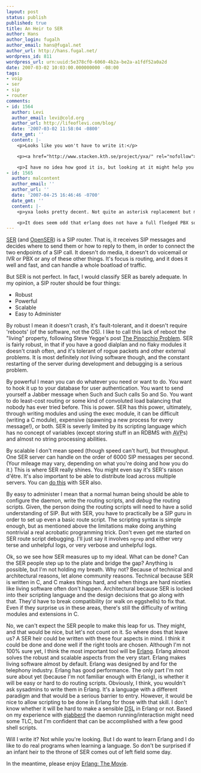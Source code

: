 ```yaml
---
layout: post
status: publish
published: true
title: An Heir to SER
author: Hans
author_login: fugalh
author_email: hans@fugal.net
author_url: http://hans.fugal.net/
wordpress_id: 811
wordpress_url: urn:uuid:5e378cf0-6060-4b2a-be2a-a1fdf52a0a2d
date: 2007-03-02 10:03:00.000000000 -08:00
tags:
- voip
- ser
- sip
- router
comments:
- id: 1564
  author: Levi
  author_email: levi@cold.org
  author_url: http://lifeoflevi.com/blog/
  date: '2007-03-02 11:58:04 -0800'
  date_gmt: ''
  content: |-
    <p>Looks like you won't have to write it:</p>

    <p><a href="http://www.stacken.kth.se/project/yxa/" rel="nofollow">http://www.stacken.kth.se/project/yxa/</a></p>

    <p>I have no idea how good it is, but looking at it might help you decide if you think Erlang is the way to go.  Perhaps you could help out with it, or perhaps it will send you in another direction.</p>
- id: 1565
  author: malcontent
  author_email: ''
  author_url: ''
  date: '2007-04-25 16:46:46 -0700'
  date_gmt: ''
  content: |-
    <p>yxa looks pretty decent. Not quite an asterisk replacement but maybe someday...</p>

    <p>It does seem odd that erlang does not have a full fledged PBX software yet. What's an open telephony platform without good VOIP support?</p>
---
```

<p><a href="http://www.iptel.org/ser/">SER</a> (and <a href="http://www.openser.org/">OpenSER</a>) is a SIP router. That is, it receives SIP messages and decides where to send them or how to reply to them, in order to connect the two endpoints of a SIP call. It doesn't do media, it doesn't do voicemail or IVR or PBX or any of these other things. It's focus is routing, and it does it well and fast, and can handle a whole boatload of traffic.</p>

<p>But SER is not perfect. In fact, I would classify SER as barely adequate. In my
opinion, a SIP router should be four things:</p>

<ul>
<li>Robust</li>
<li>Powerful</li>
<li>Scalable</li>
<li>Easy to Administer</li>
</ul>

<p>By robust I mean it doesn't crash, it's fault-tolerant, and it doesn't require 'reboots' (of the software, not the OS). I like to call this lack of reboot the "living" property, following Steve Yegge's post <a href="http://steve-yegge.blogspot.com/2007/01/pinocchio-problem.html">The Pinocchio Problem</a>. SER is fairly robust, in that if you have a good dialplan and no flaky modules it doesn't crash often, and it's tolerant of rogue packets and other external problems. It is most definitely <em>not</em> living software though, and the constant restarting of the server during development and debugging is a serious problem. </p>

<p>By powerful I mean you can do whatever you need or want to do. You want to hook it up to your database for user authentication. You want to send yourself a Jabber message when Such and Such calls So and So. You want to do least-cost routing or some kind of convoluted load balancing that nobody has ever tried before. This is power. SER has this power, ultimately, through writing modules and using the exec module, it can be difficult (writing a C module), expensive (spawning a new process for every message!), or both. SER is severly limited by its scripting language which has no concept of variables (except storing stuff in an RDBMS with <acronym title="Attribute/Value Pairs">AVP</acronym>s) and almost no string processing abilities.</p>

<p>By scalable I don't mean speed (though speed can't hurt), but throughput. One
SER server can handle on the order of 6000 SIP messages per second. (Your
mileage may vary, depending on what you're doing and how you do it.) This is
where SER really shines. You might even say it's SER's raison d'être. It's also
important to be able to distribute load across multiple servers. You can <a href="http://www.iptel.org/faq/how_can_i_get_load_balancing_failover_with_ser">do
this</a>
with SER also.</p>

<p>By easy to administer I mean that a normal human being should be able to configure the daemon, write the routing scripts, and <em>debug</em> the routing scripts. Given, the person doing the routing scripts will need to have a solid understanding of SIP. But with SER, you have to practically be a SIP guru in order to set up even a basic route script. The scripting syntax is simple enough, but as mentioned above the limitations make doing anything nontrivial a real acrobatic programming trick. Don't even get me started on SER route script debugging. I'll just say it involves <code>ngrep</code> and either very terse and unhelpful logs, or very verbose and unhelpful logs.</p>

<p>Ok, so we see how SER measures up to my ideal. What can be done? Can the SER people step up to the plate and bridge the gap? Anything is possible, but I'm not holding my breath. Why not? Because of technical and architectural reasons, let alone community reasons. Technical because SER is written in C, and C makes things hard, and when things are hard niceties like living software often don't happen. Architectural because SER is locked into their scripting language and the design decisions that go along with that. They'd have to break compatibility (or walk on eggshells) to fix that. Even if they surprise us in these areas, there's still the difficulty of writing modules and extensions in C.</p>

<p>No, we can't expect the SER people to make this leap for us. They might, and
that would be nice, but let's not count on it. So where does that leave us? A
SER heir could be written with these four aspects in mind. I think it could be
done and done well if the right tools are chosen. Although I'm not 100% sure
yet, I think the most important tool will be <a href="http://www.erlang.org/">Erlang</a>.
Erlang almost solves the robust and scalable aspects from the very start.
Erlang makes living software almost by default. Erlang was designed by and for
the telephony industry. Erlang has good performance. The only part I'm not sure
about yet (because I'm not familiar enough with Erlang), is whether it will be
easy or hard to do routing scripts. Obviously, I think, you wouldn't ask
sysadmins to write them in Erlang. It's a language with a different paradigm
and that would be a serious barrier to entry. However, it would be nice to
allow scripting to be done in Erlang for those with that skill. I don't know
whether it will be hard to make a sensible <acronym title="Domain Specific
Language">DSL</acronym> in Erlang or not. Based on my experience with
<a href="http://ejabberd.jabber.ru/">ejabberd</a> the daemon running/interaction might
need some TLC, but I'm confident that can be accomplished with a few good shell
scripts.</p>

<p>Will I write it? Not while you're looking. But I do want to learn Erlang and I
do like to do real programs when learning a language. So don't be surprised if
an infant heir to the throne of SER comes out of left field some day.</p>

<p>In the meantime, please enjoy <a href="http://video.google.com/videoplay?docid=-5830318882717959520">Erlang: The Movie</a>.</p>
